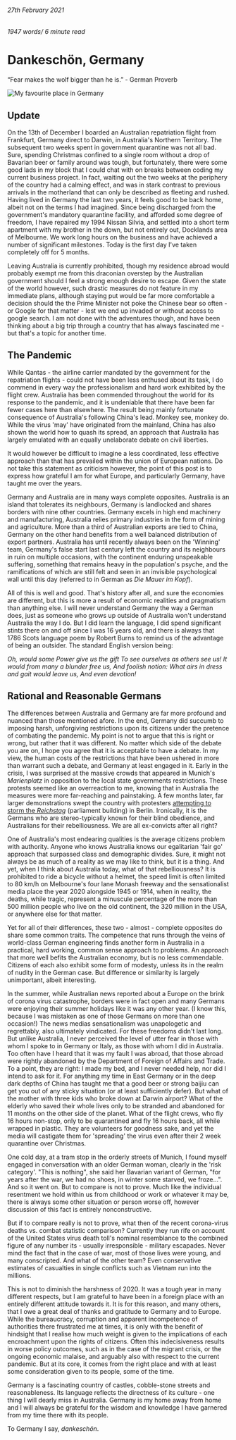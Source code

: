 ###### 27th February 2021

###### 1947 words/ 6 minute read

# Dankeschön, Germany

“Fear makes the wolf bigger than he is.” - German Proverb  

![My favourite place in Germany](../assets/deutschland_001.jpg)

## Update 

On the 13th of December I boarded an Australian repatriation flight from Frankfurt, Germany direct to Darwin, in Australia's Northern Territory. The subsequent two weeks spent in government quarantine was not all bad. Sure, spending Christmas confined to a single room without a drop of Bavarian beer or family around was tough, but fortunately, there were some good lads in my block that I could chat with on breaks between coding my current business project. In fact, waiting out the two weeks at the periphery of the country had a calming effect, and was in stark contrast to previous arrivals in the motherland that can only be described as fleeting and rushed. Having lived in Germany the last two years, it feels good to be back home, albeit not on the terms I had imagined. Since being discharged from the government's mandatory quarantine facility, and afforded some degree of freedom, I have repaired my 1994 Nissan Silvia, and settled into a short term apartment with my brother in the down, but not entirely out, Docklands area of Melbourne. We work long hours on the business and have achieved a number of significant milestones. Today is the first day I've taken completely off for 5 months. 

Leaving Australia is currently prohibited, though my residence abroad would probably exempt me from this draconian overstep by the Australian government should I feel a strong enough desire to escape. Given the state of the world however, such drastic measures do not feature in my immediate plans, although staying put would be far more comfortable a decision should the the Prime Minister not poke the Chinese bear so often - or Google for that matter - lest we end up invaded or without access to google search. I am not done with the adventures though, and have been thinking about a big trip through a country that has always fascinated me - but that's a topic for another time.

## The Pandemic 

While Qantas - the airline carrier mandated by the government for the repatriation flights - could not have been less enthused about its task, I do commend in every way the professionalism and hard work exhibited by the flight crew. Australia has been commended throughout the world for its response to the pandemic, and it is undeniable that there have been far fewer cases here than elsewhere. The result being mainly fortunate consequence of Australia's following China's lead. Monkey see, monkey do. While the virus 'may' have originated from the mainland, China has also shown the world how to quash its spread, an approach that Australia has largely emulated with an equally unelaborate debate on civil liberties.

It would however be difficult to imagine a less coordinated, less effective approach than that has prevailed within the union of European nations. Do not take this statement as criticism however, the point of this post is to express how grateful I am for what Europe, and particularly Germany, have taught me over the years.

Germany and Australia are in many ways complete opposites. Australia is an island that tolerates its neighbours, Germany is landlocked and shares borders with nine other countries. Germany excels in high end machinery and manufacturing, Australia relies primary industries in the form of mining and agriculture.  More than a third of Australian exports are tied to China, Germany on the other hand benefits from a well balanced distribution of export partners. Australia has until recently always been on the 'Winning' team, Germany's false start last century left the country and its neighbours in ruin on multiple occasions, with the continent enduring unspeakable suffering, something that remains heavy in the population's psyche, and the ramifications of which are still felt and seen in an invisible psychological wall until this day (referred to in German as *Die Mauer im Kopf*).

All of this is well and good. That's history after all, and sure the economies are different, but this is more a result of economic realities and pragmatism than anything else. I will never understand Germany the way a German does, just as someone who grows up outside of Australia won't understand Australia the way I do. But I did learn the language, I did spend significant stints there on and off since I was 16 years old, and there is always that 1786 Scots language poem by Robert Burns to remind us of the advantage of being an outsider. The standard English version being:

*Oh, would some Power give us the gift
To see ourselves as others see us!
It would from many a blunder free us,
And foolish notion:
What airs in dress and gait would leave us,
And even devotion!*

## Rational and Reasonable Germans

The differences between Australia and Germany are far more profound and nuanced than those mentioned afore. In the end, Germany did succumb to imposing harsh, unforgiving restrictions upon its citizens under the pretence of combating the pandemic. My point is not to argue that this is right or wrong, but rather that it was different. No matter which side of the debate you are on, I hope you agree that it is acceptable to have a debate. In my view, the human costs of the restrictions that have been ushered in more than warrant such a debate, and Germany at least engaged in it. Early in the crisis, I was surprised at the massive crowds that appeared in Munich's *Marienplatz* in opposition to the local state governments restrictions. These protests seemed like an overreaction to me, knowing that in Australia the measures were more far-reaching and painstaking. A few months later, far larger demonstrations swept the country with protesters [attempting to storm the *Reichstag*](https://www.bbc.com/news/world-europe-53964147) (parliament building) in Berlin. Ironically, it is the Germans who are stereo-typically known for their blind obedience, and Australians for their rebelliousness. We are all ex-convicts after all right?

One of Australia's most endearing qualities is the average citizens problem with authority. Anyone who knows Australia knows our egalitarian 'fair go' approach that surpassed class and demographic divides. Sure, it might not always be as much of a reality as we may like to think, but it is a thing. And yet, when I think about Australia today, what of that rebelliousness? It is prohibited to ride a bicycle without a helmet, the speed limit is often limited to 80 km/h on Melbourne's four lane Monash freeway and the sensationalist media place the year 2020 alongside 1945 or 1914, when in reality, the deaths, while tragic, represent a minuscule percentage of the more than 500 million people who live on the old continent, the 320 million in the USA, or anywhere else for that matter. 

Yet for all of their differences, these two - almost - complete opposites do share some common traits. The competence that runs through the veins of world-class German engineering finds another form in Australia in a practical, hard working, common sense approach to problems. An approach that more well befits the Australian economy, but is no less commendable. Citizens of each also exhibit some form of modesty, unless its in the realm of nudity in the German case. But difference or similarity is largely unimportant, albeit interesting. 

In the summer, while Australian news reported about a Europe on the brink of corona virus catastrophe, borders were in fact open and many Germans were enjoying their summer holidays like it was any other year. (I know this, because I was mistaken as one of those Germans on more than one occasion!) The news medias sensationalism was unapologetic and regrettably, also ultimately vindicated. For these freedoms didn't last long. But unlike Australia, I never perceived the level of utter fear in those with whom I spoke to in Germany or Italy, as those with whom I did in Australia. Too often have I heard that it was my fault I was abroad, that those abroad were rightly abandoned by the Department of Foreign of Affairs and Trade. To a point, they are right: I made my bed, and I never needed help, nor did I intend to ask for it. For anything my time in East Germany or in the deep dark depths of China has taught me that a good beer or strong baijiu can get you out of any sticky situation (or at least sufficiently defer). But what of the mother with three kids who broke down at Darwin airport? What of the elderly who saved their whole lives only to be stranded and abandoned for 11 months on the other side of the planet. What of the flight crews, who fly 16 hours non-stop, only to be quarantined and fly 16 hours back, all while wrapped in plastic. They are volunteers for goodness sake, and yet the media will castigate them for 'spreading' the virus even after their 2 week quarantine over Christmas.

One cold day, at a tram stop in the orderly streets of Munich, I found myself engaged in conversation with an older German woman, clearly in the 'risk category'. "This is nothing", she said her Bavarian variant of German, "for years after the war, we had no shoes, in winter some starved, we froze...". And so it went on. But to compare is not to prove. Much like the individual resentment we hold within us from childhood or work or whatever it may be, there is always some other situation or person worse off, however discussion of this fact is entirely nonconstructive. 

But if to compare really is not to prove, what then of the recent corona-virus deaths vs. combat statistic comparison? Currently they run rife on account of the United States virus death toll's nominal resemblance to the combined figure of any number its - usually irresponsible - military escapades. Never mind the fact that in the case of war, most of those lives were young, and many conscripted. And what of the other team? Even conservative estimates of casualties in single conflicts such as Vietnam run into the millions. 

This is not to diminish the harshness of 2020. It was a tough year in many different respects, but I am grateful to have been in a foreign place with an entirely different attitude towards it. It is for this reason, and many others, that I owe a great deal of thanks and gratitude to Germany and to Europe. While the bureaucracy, corruption and apparent incompetence of authorities there frustrated me at times, it is only with the benefit of hindsight that I realise how much weight is given to the implications of each encroachment upon the rights of citizens. Often this indecisiveness results in worse policy outcomes, such as in the case of the migrant crisis, or the ongoing economic malaise, and arguably also with respect to the current pandemic. But at its core, it comes from the right place and with at least some consideration given to its people, some of the time. 

Germany is a fascinating country of castles, cobble-stone streets and reasonableness. Its language reflects the directness of its culture - one thing I will dearly miss in Australia. Germany is my home away from home and I will always be grateful for the wisdom and knowledge I have garnered from my time there with its people. 

To Germany I say, *dankeschön*.
